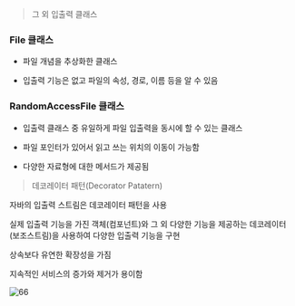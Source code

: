 
>  그 외 입출력 클래스

###  File 클래스
  
+ 파일 개념을 추상화한 클래스

+ 입출력 기능은 없고 파일의 속성, 경로, 이름 등을 알 수 있음

### RandomAccessFile 클래스

+ 입출력 클래스 중 유일하게 파일 입출력을 동시에 할 수 있는 클래스

+ 파일 포인터가 있어서 읽고 쓰는 위치의 이동이 가능함

+ 다양한 자료형에 대한 메서드가 제공됨

> 데코레이터 패턴(Decorator Patatern)

자바의 입출력 스트림은 데코레이터 패턴을 사용

실제 입출력 기능을 가진 객체(컴포넌트)와 그 외 다양한 기능을 제공하는 데코레이터(보조스트림)을 
사용하여 다양한 입출력 기능을 구현

상속보다 유연한 확장성을 가짐

지속적인 서비스의 증가와 제거가 용이함

![66](https://user-images.githubusercontent.com/49984996/79061718-cd233d00-7ccd-11ea-83f7-2be59d3474bf.jpg)






